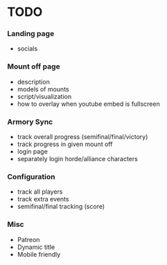 # TODO
### Landing page
* socials

### Mount off page
* description
* models of mounts
* script/visualization
* how to overlay when youtube embed is fullscreen
### Armory Sync
* track overall progress (semifinal/final/victory)
* track progress in given mount off
* login page
* separately login horde/alliance characters

### Configuration
* track all players
* track extra events
* semifinal/final tracking (score)

### Misc
* Patreon
* Dynamic title
* Mobile friendly